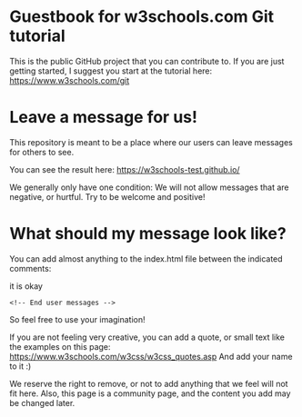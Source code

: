 # Guestbook for w3schools.com Git tutorial

This is the public GitHub project that you can contribute to.
If you are just getting started, I suggest you start at the tutorial here: https://www.w3schools.com/git

# Leave a message for us!
This repository is meant to be a place where our users can leave messages for others to see.

You can see the result here: https://w3schools-test.github.io/

We generally only have one condition: 
We will not allow messages that are negative, or hurtful. Try to be welcome and positive!

# What should my message look like?

You can add almost anything to the index.html file between the indicated comments:

it is okay




`<!-- End user messages -->`

So feel free to use your imagination!

If you are not feeling very creative, you can add a quote, or small text like the examples on this page: https://www.w3schools.com/w3css/w3css_quotes.asp
And add your name to it :)

We reserve the right to remove, or not to add anything that we feel will not fit here.
Also, this page is a community page, and the content you add may be changed later.
